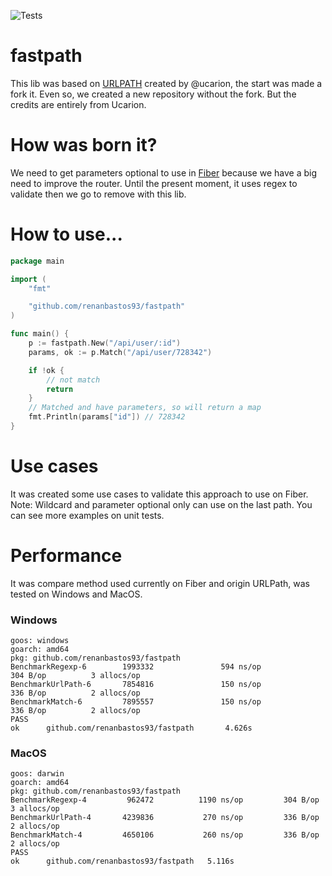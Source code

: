 ![Tests](https://github.com/renanbastos93/fastpath/workflows/Tests/badge.svg)

# fastpath
This lib was based on [URLPATH](https://github.com/ucarion/urlpath) created by @ucarion, the start was made a fork it. Even so, we created a new repository without the fork. But the credits are entirely from Ucarion.

# How was born it?
We need to get parameters optional to use in [Fiber](https://gofiber.io/) because we have a big need to improve the router. Until the present moment, it uses regex to validate then we go to remove with this lib.

# How to use...
```go 
package main

import (
    "fmt"

    "github.com/renanbastos93/fastpath"
)

func main() {
	p := fastpath.New("/api/user/:id")
    params, ok := p.Match("/api/user/728342")

    if !ok {
        // not match
        return
    }
    // Matched and have parameters, so will return a map
    fmt.Println(params["id"]) // 728342
}
```

# Use cases
It was created some use cases to validate this approach to use on Fiber. Note: Wildcard and parameter optional only can use on the last path. You can see more examples on unit tests.

# Performance
It was compare method used currently on Fiber and origin URLPath, was tested on Windows and MacOS.

### Windows
```
goos: windows
goarch: amd64
pkg: github.com/renanbastos93/fastpath
BenchmarkRegexp-6        1993332               594 ns/op             304 B/op          3 allocs/op
BenchmarkUrlPath-6       7854816               150 ns/op             336 B/op          2 allocs/op
BenchmarkMatch-6         7895557               150 ns/op             336 B/op          2 allocs/op
PASS
ok      github.com/renanbastos93/fastpath       4.626s
``` 

### MacOS
```
goos: darwin
goarch: amd64
pkg: github.com/renanbastos93/fastpath
BenchmarkRegexp-4    	  962472	      1190 ns/op	     304 B/op	       3 allocs/op
BenchmarkUrlPath-4   	 4239836	       270 ns/op	     336 B/op	       2 allocs/op
BenchmarkMatch-4     	 4650106	       260 ns/op	     336 B/op	       2 allocs/op
PASS
ok  	github.com/renanbastos93/fastpath	5.116s
```